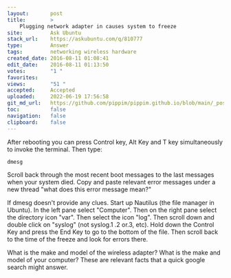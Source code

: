 ```yaml
---
layout:       post
title:        >
    Plugging network adapter in causes system to freeze
site:         Ask Ubuntu
stack_url:    https://askubuntu.com/q/810777
type:         Answer
tags:         networking wireless hardware
created_date: 2016-08-11 01:08:41
edit_date:    2016-08-11 01:13:50
votes:        "1 "
favorites:    
views:        "51 "
accepted:     Accepted
uploaded:     2022-06-19 17:56:58
git_md_url:   https://github.com/pippim/pippim.github.io/blob/main/_posts/2016/2016-08-11-Plugging-network-adapter-in-causes-system-to-freeze.md
toc:          false
navigation:   false
clipboard:    false
---
```


After rebooting you can press Control key, Alt Key and T key simultaneously to invoke the terminal. Then type:

``` 
dmesg
```

Scroll back through the most recent boot messages to the last messages when your system died. Copy and paste relevant error messages under a new thread "what does this error message mean?"

If dmesg doesn't provide any clues. Start up Nautilus (the file manager in Ubuntu). In the left pane select "Computer". Then on the right pane select the directory icon "var". Then select the icon "log". Then scroll down and double click on "syslog" (not syslog.1 .2 or.3, etc). Hold down the Control Key and press the End Key to go to the bottom of the file. Then scroll back to the time of the freeze and look for errors there.

What is the make and model of the wireless adapter? What is the make and model of your computer? These are relevant facts that a quick google search might answer.
